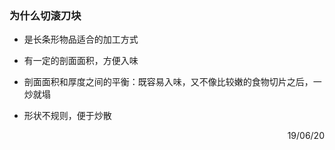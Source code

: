 ### 为什么切滚刀块

- 是长条形物品适合的加工方式

- 有一定的剖面面积，方便入味

- 剖面面积和厚度之间的平衡：既容易入味，又不像比较嫩的食物切片之后，一炒就塌

- 形状不规则，便于炒散

<p align="right">19/06/20</p>